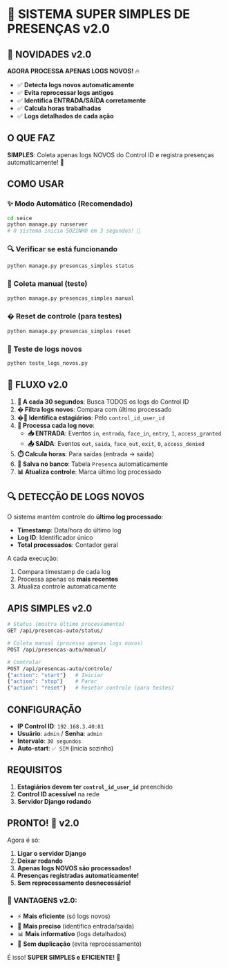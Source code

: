 # 🚀 SISTEMA SUPER SIMPLES DE PRESENÇAS v2.0

## 🎯 NOVIDADES v2.0

**AGORA PROCESSA APENAS LOGS NOVOS!** 🔥

- ✅ **Detecta logs novos automaticamente**
- ✅ **Evita reprocessar logs antigos**
- ✅ **Identifica ENTRADA/SAÍDA corretamente**
- ✅ **Calcula horas trabalhadas**
- ✅ **Logs detalhados de cada ação**

## O QUE FAZ

**SIMPLES**: Coleta apenas logs NOVOS do Control ID e registra presenças automaticamente! 🎉

## COMO USAR

### ✨ Modo Automático (Recomendado)
```bash
cd seice
python manage.py runserver
# O sistema inicia SOZINHO em 3 segundos! 🚀
```

### 🔍 Verificar se está funcionando
```bash
python manage.py presencas_simples status
```

### 🔄 Coleta manual (teste)
```bash
python manage.py presencas_simples manual
```

### � Reset de controle (para testes)
```bash
python manage.py presencas_simples reset
```

### 📱 Teste de logs novos
```bash
python teste_logs_novos.py
```

## 🎯 FLUXO v2.0

1. **🔄 A cada 30 segundos**: Busca TODOS os logs do Control ID
2. **� Filtra logs novos**: Compara com último processado
3. **�👤 Identifica estagiários**: Pelo `control_id_user_id`
4. **📝 Processa cada log novo**:
   - **📥 ENTRADA**: Eventos `in`, `entrada`, `face_in`, `entry`, `1`, `access_granted`
   - **📤 SAÍDA**: Eventos `out`, `saida`, `face_out`, `exit`, `0`, `access_denied`
5. **⏱️ Calcula horas**: Para saídas (entrada → saída)
6. **💾 Salva no banco**: Tabela `Presenca` automaticamente
7. **📊 Atualiza controle**: Marca último log processado

## 🔍 DETECÇÃO DE LOGS NOVOS

O sistema mantém controle do **último log processado**:
- **Timestamp**: Data/hora do último log
- **Log ID**: Identificador único
- **Total processados**: Contador geral

A cada execução:
1. Compara timestamp de cada log
2. Processa apenas os **mais recentes**
3. Atualiza controle automaticamente

## APIS SIMPLES v2.0

```bash
# Status (mostra último processamento)
GET /api/presencas-auto/status/

# Coleta manual (processa apenas logs novos)
POST /api/presencas-auto/manual/

# Controlar
POST /api/presencas-auto/controle/
{"action": "start"}   # Iniciar
{"action": "stop"}    # Parar  
{"action": "reset"}   # Resetar controle (para testes)
```

## CONFIGURAÇÃO

- **IP Control ID**: `192.168.3.40:81`
- **Usuário**: `admin` / **Senha**: `admin`
- **Intervalo**: `30 segundos`
- **Auto-start**: `✅ SIM` (inicia sozinho)

## REQUISITOS

1. **Estagiários devem ter `control_id_user_id`** preenchido
2. **Control ID acessível** na rede
3. **Servidor Django rodando**

## PRONTO! 🎉 v2.0

Agora é só:
1. **Ligar o servidor Django**
2. **Deixar rodando**
3. **Apenas logs NOVOS são processados!**
4. **Presenças registradas automaticamente!**
5. **Sem reprocessamento desnecessário!**

### 🎯 VANTAGENS v2.0:
- ⚡ **Mais eficiente** (só logs novos)
- 🎯 **Mais preciso** (identifica entrada/saída)
- 📊 **Mais informativo** (logs detalhados)
- 🚫 **Sem duplicação** (evita reprocessamento)

É isso! **SUPER SIMPLES e EFICIENTE!** 🚀
